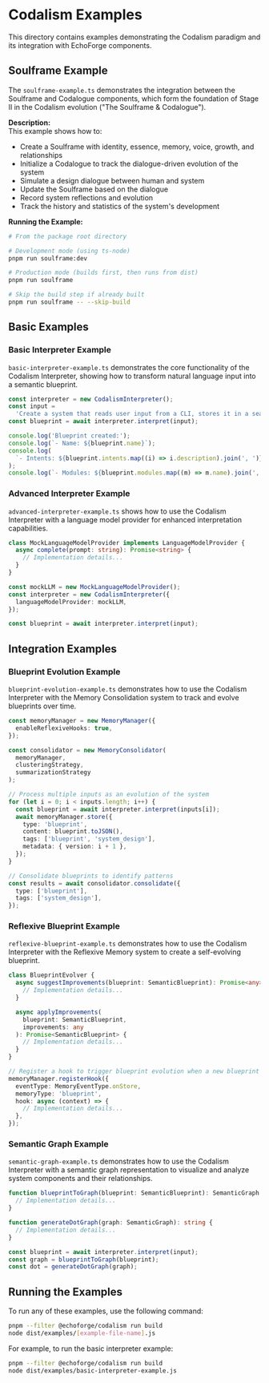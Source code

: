 # Codalism Examples

This directory contains examples demonstrating the Codalism paradigm and its integration with EchoForge components.

## Soulframe Example

The `soulframe-example.ts` demonstrates the integration between the Soulframe and Codalogue components, which form the foundation of Stage II in the Codalism evolution ("The Soulframe & Codalogue").

**Description:**  
This example shows how to:

- Create a Soulframe with identity, essence, memory, voice, growth, and relationships
- Initialize a Codalogue to track the dialogue-driven evolution of the system
- Simulate a design dialogue between human and system
- Update the Soulframe based on the dialogue
- Record system reflections and evolution
- Track the history and statistics of the system's development

**Running the Example:**

```bash
# From the package root directory

# Development mode (using ts-node)
pnpm run soulframe:dev

# Production mode (builds first, then runs from dist)
pnpm run soulframe

# Skip the build step if already built
pnpm run soulframe -- --skip-build
```

## Basic Examples

### Basic Interpreter Example

`basic-interpreter-example.ts` demonstrates the core functionality of the Codalism Interpreter, showing how to transform natural language input into a semantic blueprint.

```typescript
const interpreter = new CodalismInterpreter();
const input =
  'Create a system that reads user input from a CLI, stores it in a searchable memory, and analyzes it for emotional tone.';
const blueprint = await interpreter.interpret(input);

console.log('Blueprint created:');
console.log(`- Name: ${blueprint.name}`);
console.log(
  `- Intents: ${blueprint.intents.map((i) => i.description).join(', ')}`
);
console.log(`- Modules: ${blueprint.modules.map((m) => m.name).join(', ')}`);
```

### Advanced Interpreter Example

`advanced-interpreter-example.ts` shows how to use the Codalism Interpreter with a language model provider for enhanced interpretation capabilities.

```typescript
class MockLanguageModelProvider implements LanguageModelProvider {
  async complete(prompt: string): Promise<string> {
    // Implementation details...
  }
}

const mockLLM = new MockLanguageModelProvider();
const interpreter = new CodalismInterpreter({
  languageModelProvider: mockLLM,
});

const blueprint = await interpreter.interpret(input);
```

## Integration Examples

### Blueprint Evolution Example

`blueprint-evolution-example.ts` demonstrates how to use the Codalism Interpreter with the Memory Consolidation system to track and evolve blueprints over time.

```typescript
const memoryManager = new MemoryManager({
  enableReflexiveHooks: true,
});

const consolidator = new MemoryConsolidator(
  memoryManager,
  clusteringStrategy,
  summarizationStrategy
);

// Process multiple inputs as an evolution of the system
for (let i = 0; i < inputs.length; i++) {
  const blueprint = await interpreter.interpret(inputs[i]);
  await memoryManager.store({
    type: 'blueprint',
    content: blueprint.toJSON(),
    tags: ['blueprint', 'system_design'],
    metadata: { version: i + 1 },
  });
}

// Consolidate blueprints to identify patterns
const results = await consolidator.consolidate({
  type: ['blueprint'],
  tags: ['system_design'],
});
```

### Reflexive Blueprint Example

`reflexive-blueprint-example.ts` demonstrates how to use the Codalism Interpreter with the Reflexive Memory system to create a self-evolving blueprint.

```typescript
class BlueprintEvolver {
  async suggestImprovements(blueprint: SemanticBlueprint): Promise<any> {
    // Implementation details...
  }

  async applyImprovements(
    blueprint: SemanticBlueprint,
    improvements: any
  ): Promise<SemanticBlueprint> {
    // Implementation details...
  }
}

// Register a hook to trigger blueprint evolution when a new blueprint is stored
memoryManager.registerHook({
  eventType: MemoryEventType.onStore,
  memoryType: 'blueprint',
  hook: async (context) => {
    // Implementation details...
  },
});
```

### Semantic Graph Example

`semantic-graph-example.ts` demonstrates how to use the Codalism Interpreter with a semantic graph representation to visualize and analyze system components and their relationships.

```typescript
function blueprintToGraph(blueprint: SemanticBlueprint): SemanticGraph {
  // Implementation details...
}

function generateDotGraph(graph: SemanticGraph): string {
  // Implementation details...
}

const blueprint = await interpreter.interpret(input);
const graph = blueprintToGraph(blueprint);
const dot = generateDotGraph(graph);
```

## Running the Examples

To run any of these examples, use the following command:

```bash
pnpm --filter @echoforge/codalism run build
node dist/examples/[example-file-name].js
```

For example, to run the basic interpreter example:

```bash
pnpm --filter @echoforge/codalism run build
node dist/examples/basic-interpreter-example.js
```
